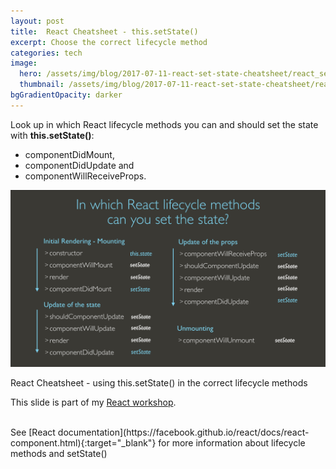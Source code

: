 ```yaml
---
layout: post
title:  React Cheatsheet - this.setState() 
excerpt: Choose the correct lifecycle method
categories: tech
image:
  hero: /assets/img/blog/2017-07-11-react-set-state-cheatsheet/react_set_state_cheatsheet_opener.png
  thumbnail: /assets/img/blog/2017-07-11-react-set-state-cheatsheet/react_set_state_cheatsheet.png
bgGradientOpacity: darker
---
```


Look up in which React lifecycle methods you can and should set the state with **this.setState()**: 
- componentDidMount, 
- componentDidUpdate and 
- componentWillReceiveProps.

![](/assets/img/blog/2017-07-11-react-set-state-cheatsheet/react_set_state_cheatsheet2.png)

<span class="caption">React Cheatsheet - using this.setState() in the correct lifecycle methods</span>

This slide is part of my [React workshop](http://www.kristin-baumann.com/talks/enterjs-conference-react-workshop/). 


<br>
See [React documentation](https://facebook.github.io/react/docs/react-component.html){:target="_blank"} for more information about lifecycle methods and setState()
